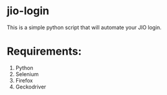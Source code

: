 # jio-login
This is a simple python script that will automate your JIO login. 

# Requirements:
1.  Python
2.  Selenium
3.  Firefox
4.  Geckodriver
